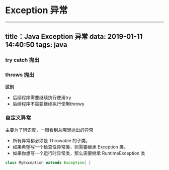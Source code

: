 # Exception 异常
---
title：Java Exception 异常
data: 2019-01-11 14:40:50
tags: java
---


### try catch 抛出



### throws 抛出

**区别**
* 后续程序需要继续执行使用try
* 后续程序不需要继续执行使用throws

### 自定义异常
主要为了辨识度，一眼看到从哪里抛出的异常

* 所有异常都必须是 Throwable 的子类。
* 如果希望写一个检查性异常类，则需要继承 Exception 类。
* 如果你想写一个运行时异常类，那么需要继承 RuntimeException 类

```java
class MyException extends Exception{ }
```
